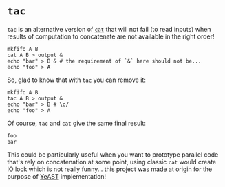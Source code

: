 # `tac`

`tac` is an alternative version of [`cat`](https://linux.die.net/man/1/cat)
that will not fail (to read inputs) when results of computation to concatenate
are not available in the right order!

```shell
mkfifo A B
cat A B > output &
echo "bar" > B & # the requirement of `&` here should not be...
echo "foo" > A
```

So, glad to know that with `tac` you can remove it:

```shell
mkfifo A B
tac A B > output &
echo "bar" > B # \o/
echo "foo" > A
```

Of course, `tac` and `cat` give the same final result:

```raw
foo
bar
```

This could be particularly useful when you want to prototype parallel code
that's rely on concatenation at some point, using classic `cat` would create IO
lock which is not really funny... this project was made at origin for the
purpose of [YeAST](https://github.com/yvan-sraka/YeAST/) implementation!
